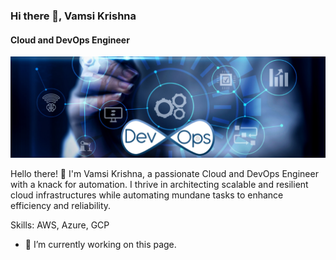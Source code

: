 ### Hi there 👋, Vamsi Krishna
#### Cloud and DevOps Engineer
![Cloud and DevOps Engineer](https://github.com/VamsiKrishna-Kancherla/VamsiKrishna-Kancherla/blob/main/DevOps.webp)

Hello there! 👋 I'm Vamsi Krishna, a passionate Cloud and DevOps Engineer with a knack for automation. I thrive in architecting scalable and resilient cloud infrastructures while automating mundane tasks to enhance efficiency and reliability.

Skills: AWS, Azure, GCP

- 🔭 I’m currently working on this page. 




